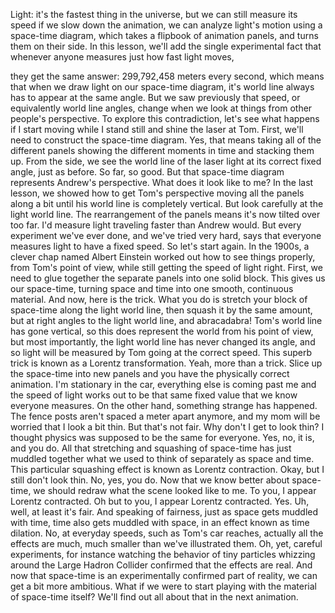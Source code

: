

Light: it&#39;s the fastest thing in the universe,
but we can still measure its speed
if we slow down the animation,
we can analyze light&#39;s motion using
a space-time diagram,
which takes a flipbook of animation panels,
and turns them on their side.
In this lesson, we&#39;ll add the single experimental fact
that whenever anyone measures just how fast light moves,

they get the same answer:
299,792,458 meters every second,
which means that when we draw light
on our space-time diagram,
it&#39;s world line always has to appear at the same angle.
But we saw previously that speed,
or equivalently world line angles,
change when we look at things from
other people&#39;s perspective.
To explore this contradiction,
let&#39;s see what happens if I start moving
while I stand still and shine the laser at Tom.
First, we&#39;ll need to construct the space-time diagram.
Yes, that means taking all of
the different panels showing the different moments in time
and stacking them up.
From the side, we see the world line
of the laser light at its correct fixed angle,
just as before.
So far, so good.
But that space-time diagram represents Andrew&#39;s perspective.
What does it look like to me?
In the last lesson, we showed
how to get Tom&#39;s perspective moving all the panels
along a bit until his world line is completely vertical.
But look carefully at the light world line.
The rearrangement of the panels
means it&#39;s now tilted over too far.
I&#39;d measure light traveling faster than Andrew would.
But every experiment we&#39;ve ever done,
and we&#39;ve tried very hard,
says that everyone measures light to have a fixed speed.
So let&#39;s start again.
In the 1900s, a clever chap named Albert Einstein
worked out how to see things properly,
from Tom&#39;s point of view,
while still getting the speed of light right.
First, we need to glue together the separate panels
into one solid block.
This gives us our space-time,
turning space and time into
one smooth, continuous material.
And now, here is the trick.
What you do is stretch your block of space-time
along the light world line,
then squash it by the same amount,
but at right angles to the light world line,
and abracadabra!
Tom&#39;s world line has gone vertical,
so this does represent the world from his point of view,
but most importantly,
the light world line has never changed its angle,
and so light will be measured by Tom
going at the correct speed.
This superb trick is known as
a Lorentz transformation.
Yeah, more than a trick.
Slice up the space-time into
new panels and you have
the physically correct animation.
I&#39;m stationary in the car,
everything else is coming past me
and the speed of light
works out to be that same fixed value
that we know everyone measures.
On the other hand,
something strange has happened.
The fence posts aren&#39;t spaced a meter apart anymore,
and my mom will be worried
that I look a bit thin.
But that&#39;s not fair. Why don&#39;t I get to look thin?
I thought physics was supposed to be the same
for everyone.
Yes, no, it is, and you do.
All that stretching and squashing
of space-time has just muddled together
what we used to think of separately
as space and time.
This particular squashing effect
is known as Lorentz contraction.
Okay, but I still don&#39;t look thin.
No, yes, you do.
Now that we know better about space-time,
we should redraw
what the scene looked like to me.
To you, I appear Lorentz contracted.
Oh but to you, I appear Lorentz contracted.
Yes.
Uh, well, at least it&#39;s fair.
And speaking of fairness,
just as space gets muddled with time,
time also gets muddled with space,
in an effect known as time dilation.
No, at everyday speeds,
such as Tom&#39;s car reaches,
actually all the effects are much, much smaller
than we&#39;ve illustrated them.
Oh, yet, careful experiments,
for instance watching the behavior of tiny particles
whizzing around the Large Hadron Collider
confirmed that the effects are real.
And now that space-time is
an experimentally confirmed part of reality,
we can get a bit more ambitious.
What if we were to start playing
with the material of space-time itself?
We&#39;ll find out all about that in the next animation.
